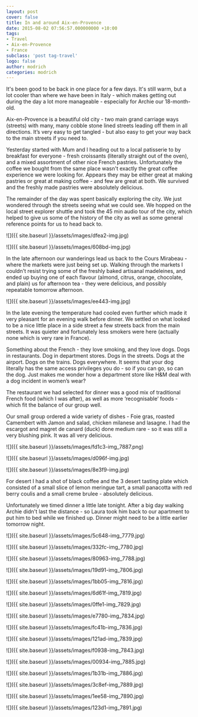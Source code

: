 ```yaml
---
layout: post
cover: false
title: In and around Aix-en-Provence
date: 2015-08-02 07:56:57.000000000 +10:00
tags: 
- Travel
- Aix-en-Provence
- France
subclass: 'post tag-travel'
logo: false
author: modrich
categories: modrich
---
```

It's been good to be back in one place for a few days. It's still warm, but a lot cooler than where we have been in Italy - which makes getting out during the day a lot more manageable - especially for Archie our 18-month-old.

Aix-en-Provence is a beautiful old city - two main grand carriage ways (streets) with many, many cobble stone lined streets leading off them in all directions. It’s very easy to get tangled - but also easy to get your way back to the main streets if you need to.

Yesterday started with Mum and I heading out to a local patisserie to by breakfast for everyone - fresh croissants (literally straight out of the oven), and a mixed assortment of other nice French pastries. Unfortunately the coffee we bought from the same place wasn't exactly the great coffee experience we were looking for. Appears they may be either great at making pastries or great at making coffee - and few are great at both. We survived and the freshly made pastries were absolutely delicious.

The remainder of the day was spent basically exploring the city. We just wondered through the streets seeing what we could see. We hopped on the local street explorer shuttle and took the 45 min audio tour of the city, which helped to give us some of the history of the city as well as some general reference points for us to head back to.

![]({{ site.baseurl }}/assets/images/dfea2-img.jpg)

![]({{ site.baseurl }}/assets/images/608bd-img.jpg)

In the late afternoon our wanderings lead us back to the Cours Mirabeau - where the markets were just being set up. Walking through the markets I couldn't resist trying some of the freshly baked artisanal madeleines, and ended up buying one of each flavour (almond, citrus, orange, chocolate, and plain) us for afternoon tea - they were delicious, and possibly repeatable tomorrow afternoon.

![]({{ site.baseurl }}/assets/images/ee443-img.jpg)

In the late evening the temperature had cooled even further which made it very pleasant for an evening walk before dinner. We settled on what looked to be a nice little place in a side street a few streets back from the main streets. It was quieter and fortunately less smokers were here (actually none which is very rare in France).

Something about the French - they love smoking, and they love dogs. Dogs in restaurants. Dog in department stores. Dogs in the streets. Dogs at the airport. Dogs on the trains. Dogs everywhere. It seems that your dog literally has the same access privileges you do - so if you can go, so can the dog. Just makes me wonder how a department store like H&M deal with a dog incident in women’s wear?

The restaurant we had selected for dinner was a good mix of traditional French food (which I was after), as well as more ‘recognisable’ foods - which fit the balance of our group well.

Our small group ordered a wide variety of dishes - Foie gras, roasted Camembert with Jamon and salad, chicken milanese and lasagne. I had the escargot and magret de canard (duck) done medium rare - so it was still a very blushing pink. It was all very delicious.

![]({{ site.baseurl }}/assets/images/fd1c3-img_7887.png)

![]({{ site.baseurl }}/assets/images/d096f-img.jpg)

![]({{ site.baseurl }}/assets/images/8e3f9-img.jpg)

For desert I had a shot of black coffee and the 3 desert tasting plate which consisted of a small slice of lemon meringue tart, a small panacotta with red berry coulis and a small creme brulee - absolutely delicious.

Unfortunately we timed dinner a little late tonight. After a big day walking Archie didn't last the distance - so Laura took him back to our apartment to put him to bed while we finished up. Dinner might need to be a little earlier tomorrow night.

![]({{ site.baseurl }}/assets/images/5c648-img_7779.jpg)

![]({{ site.baseurl }}/assets/images/332fc-img_7780.jpg)

![]({{ site.baseurl }}/assets/images/80963-img_7788.jpg)

![]({{ site.baseurl }}/assets/images/19d91-img_7806.jpg)

![]({{ site.baseurl }}/assets/images/1bb05-img_7816.jpg)

![]({{ site.baseurl }}/assets/images/6d61f-img_7819.jpg)

![]({{ site.baseurl }}/assets/images/0ffe1-img_7829.jpg)

![]({{ site.baseurl }}/assets/images/e7780-img_7834.jpg)

![]({{ site.baseurl }}/assets/images/fc41b-img_7836.jpg)

![]({{ site.baseurl }}/assets/images/121ad-img_7839.jpg)

![]({{ site.baseurl }}/assets/images/f0938-img_7843.jpg)

![]({{ site.baseurl }}/assets/images/00934-img_7885.jpg)

![]({{ site.baseurl }}/assets/images/1b31b-img_7886.jpg)

![]({{ site.baseurl }}/assets/images/3c8ef-img_7889.jpg)

![]({{ site.baseurl }}/assets/images/1ee58-img_7890.jpg)

![]({{ site.baseurl }}/assets/images/123d1-img_7891.jpg)

